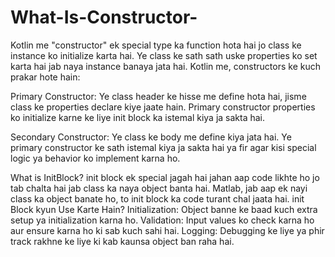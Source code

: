 # What-Is-Constructor-
Kotlin me "constructor" ek special type ka function hota hai jo class ke instance ko initialize karta hai. Ye class ke sath sath uske properties ko set karta hai jab naya instance banaya jata hai. Kotlin me, constructors ke kuch prakar hote hain:

Primary Constructor: Ye class header ke hisse me define hota hai, jisme class ke properties declare kiye jaate hain. Primary constructor properties ko initialize karne ke liye init block ka istemal kiya ja sakta hai.

Secondary Constructor: Ye class ke body me define kiya jata hai. Ye primary constructor ke sath istemal kiya ja sakta hai ya fir agar kisi special logic ya behavior ko implement karna ho.

What is InitBlock?
init block ek special jagah hai jahan aap code likhte ho jo tab chalta hai jab class ka naya object banta hai. Matlab, jab aap ek nayi class ka object banate ho, to init block ka code turant chal jaata hai.
init Block kyun Use Karte Hain?
Initialization: Object banne ke baad kuch extra setup ya initialization karna ho.
Validation: Input values ko check karna ho aur ensure karna ho ki sab kuch sahi hai.
Logging: Debugging ke liye ya phir track rakhne ke liye ki kab kaunsa object ban raha hai.
